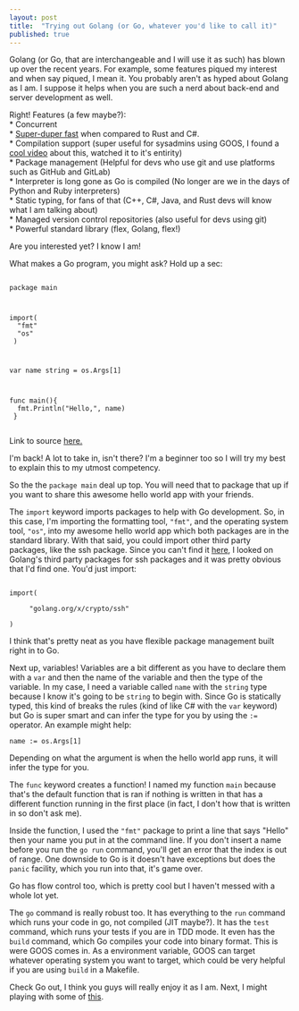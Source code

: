 ```yaml
---
layout: post
title:  "Trying out Golang (or Go, whatever you'd like to call it)"
published: true
---
```


Golang (or Go, that are interchangeable and I will use it as such) has blown up over the recent years. For example, some features piqued my interest and when say piqued, I mean it. You probably aren't as hyped about Golang as I am. I suppose it helps when you are such a nerd about back-end and server development as well.

Right! Features (a few maybe?):<br>
    * Concurrent<br>
    * [Super-duper fast](https://stackshare.io/stackups/c-sharp-vs-go-vs-rust) when compared to Rust and C#.<br>
    * Compilation support (super useful for sysadmins using GOOS, I found a [cool video](https://www.youtube.com/watch?v=hsgkdMrEJPs) about this, watched it to it's entirity)<br>
    * Package management (Helpful for devs who use git and use platforms such as GitHub and GitLab)<br>
    * Interpreter is long gone as Go is compiled (No longer are we in the days of Python and Ruby interpreters)<br>
    * Static typing, for fans of that (C++, C#, Java, and Rust devs will know what I am talking about)<br>
    * Managed version control repositories (also useful for devs using git)<br>
    * Powerful standard library (flex, Golang, flex!)

Are you interested yet? I know I am!

What makes a Go program, you might ask? Hold up a sec:

<code>
package main<br>

import(<br>
    &nbsp;"fmt"<br>
    &nbsp;"os"<br>
)<br>

var name string = os.Args[1]<br>

func main(){<br>
    &nbsp;fmt.Println("Hello,", name)<br>
}<br>
</code>

Link to source [here.](https://wyattjmiller/blog/src/main.go)

I'm back! A lot to take in, isn't there? I'm a beginner too so I will try my best to explain this to my utmost competency.

So the the `package main` deal up top. You will need that to package that up if you want to share this awesome hello world app with your friends.

The `import` keyword imports packages to help with Go development. So, in this case, I'm importing the formatting tool, `"fmt"`, and the operating system tool, `"os"`, into my awesome hello world app which both packages are in the standard library. With that said, you could import other third party packages, like the ssh package. Since you can't find it [here](https://golang.org/pkg/), I looked on Golang's third party packages for ssh packages and it was pretty obvious that I'd find one. You'd just import:<br>

<code>
import(<br>
    &nbsp;"golang.org/x/crypto/ssh"<br>
)
</code>

I think that's pretty neat as you have flexible package management built right in to Go. 

Next up, variables! Variables are a bit different as you have to declare them with a `var` and then the name of the variable and then the type of the variable. In my case, I need a variable called `name` with the `string` type because I know it's going to be `string` to begin with. Since Go is statically typed, this kind of breaks the rules (kind of like C# with the `var` keyword) but Go is super smart and can infer the type for you by using the `:=` operator. An example might help:<br>

`name := os.Args[1]`<br>

Depending on what the argument is when the hello world app runs, it will infer the type for you. 

The `func` keyword creates a function! I named my function `main` because that's the default function that is ran if nothing is written in that has a different function running in the first place (in fact, I don't how that is written in so don't ask me). 

Inside the function, I used the `"fmt"` package to print a line that says "Hello" then your name you put in at the command line. If you don't insert a name before you run the `go run` command, you'll get an error that the index is out of range. One downside to Go is it doesn't have exceptions but does the `panic` facility, which you run into that, it's game over.

Go has flow control too, which is pretty cool but I haven't messed with a whole lot yet.

The `go` command is really robust too. It has everything to the `run` command which runs your code in go, not compiled (JIT maybe?). It has the `test` command, which runs your tests if you are in TDD mode. It even has the `build` command, which Go compiles your code into binary format. This is were GOOS comes in. As a environment variable, GOOS can target whatever operating system you want to target, which could be very helpful if you are using `build` in a Makefile.

Check Go out, I think you guys will really enjoy it as I am. Next, I might playing with some of [this](https://github.com/zmb3/spotify).